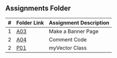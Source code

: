 ##  Assignments Folder

|   #   | Folder Link                                                                | Assignment Description |
| :---: | -------------------------------------------------------------------------- | ---------------------- |
|   1   | [A03](https://github.com/lnager1/2143-OOP-nager/tree/main/Assignments/A03) | Make a Banner Page     |
|   2   | [A04](https://github.com/lnager1/2143-OOP-nager/tree/main/Assignments/A04) | Comment Code           |
|   2   | [P01](https://github.com/lnager1/2143-OOP-nager/tree/main/Assignments/P01) | myVector Class         |
